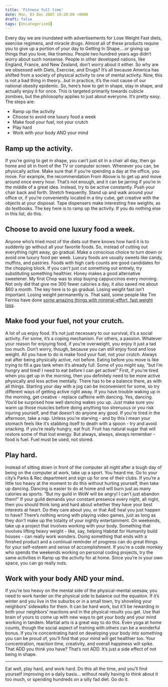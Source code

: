 ```yaml
---
title: 'Fitness full time'
date: Mon, 03 Dec 2007 19:20:00 +0000
draft: false
tags: [Uncategorized]
---
```


Every day we are inundated with advertisements for Lose Weight Fast diets, exercise regimens, and miracle drugs. Almost all of these products require you to give up a portion of your day to Getting In Shape….or giving up things that you love, like tiramisu. People two hundred years ago didn’t worry about such nonsense. People in other developed nations, like England, France, and New Zealand, don’t worry about it either. So why are we obsessed with Diets, Exercise, and Drugs? It’s all because America has shifted from a society of physical activity to one of mental activity. Now, this is not a bad thing in theory…but in practice, it’s the root cause of our national obesity epidemic. So, here’s how to get in shape, stay in shape, and actually enjoy it for once. This is targeted primarily towards cubicle zombies, but the philosophy applies to just about everyone. It’s pretty easy. The steps are:

*   Ramp up the activity
*   Choose to avoid one luxury food a week
*   Make food your fuel, not your crutch
*   Play hard
*   Work with your body AND your mind

Ramp up the activity.
---------------------

If you’re going to get in shape, you can’t just sit in a chair all day, then go home and sit in front of the TV or computer screen. Whenever you can, be physically active. Make sure that if you’re spending a day at the office, you move. For example, the recommendation From Above is to get up and move around once every hour. That’s not enough, and it can be jarring if you’re in the middle of a great idea. Instead, try to be active constantly. Push your chair back and forth. Stretch frequently. Stand up and walk around your office or, if you’re conveniently located in a tiny cube, get creative with the objects at your disposal. Tape dispensers make interesting free weights, as do textbooks. The key here is to ramp up the activity. If you do nothing else in this list, do this.

Choose to avoid one luxury food a week.
---------------------------------------

Anyone who’s tried most of the diets out there knows how hard it is to suddenly go without all your favorite foods. So, instead of cutting out everything right away, go gradual. Make a conscious choice to turn down or avoid one luxury food per week. Luxury foods are usually sweets like candy, muffins, and pastries. Foods with high carb counts are good candidates for the chopping block. If you can’t just cut something out entirely, try substituting something healthier. Honey makes a good alternative sweetener. My first Chop was to stop buying cappuccinos every morning. Not only did that give me 300 fewer calories a day, it also saved me about $60 a month. The key here is to go gradual. Losing weight fast isn’t important. Losing weight permanently is. That said, some people like Tim Ferriss have done [some amazing things with minimal-effort, fast weight loss](http://www.fourhourworkweek.com/blog/2007/04/06/how-to-lose-20-lbs-of-fat-in-30-days-without-doing-any-exercise/).

Make food your fuel, not your crutch.
-------------------------------------

A lot of us enjoy food. It’s not just necessary to our survival, it’s a social activity. For some, it’s a coping mechanism. For others, a passion. Whatever your reason for enjoying food, if you’re overweight, you enjoy it just a tad too much. Don’t worry, though, because you can still enjoy food and lose weight. All you have to do is make food your fuel, not your crutch. Always eat after being physically active, not before. Eating before you move is like trying to fill a gas tank when it’s already full. Some of you might say, “but I’m hungry and tired! I need to eat before I can get active!” First, if you’re tired when you get up in the morning, then you definitely need to be more active physically and less active mentally. There has to be a balance there, as with all things. Starting your day with a jog can be inconvenient for some, so try different ways of getting active right away. If you have trouble waking up in the morning, get creative - replace caffeine with dancing. Yes, dancing. You’d be surprised how well dancing wakes you up. Just make sure you warm up those muscles before doing anything too strenuous or you risk injuring yourself, and that doesn’t do anyone any good. If you’re tired in the afternoon, take a nap. Unless you’re starving - and by this I mean your stomach feels like it’s stabbing itself to death with a spoon - try and avoid snacking. If you’re really hungry, eat fruit. Fruit has natural sugar that will restore some of that lost energy. But always, always, always remember - food is fuel. Fuel must be used, not stored.

Play hard.
----------

Instead of sitting down in front of the computer all night after a tough day of being on the computer at work, take up a sport. You heard me. Go to your city’s Parks & Rec department and sign up for one of their clubs. If you’re a little too heavy at the moment to do this without hurting yourself, then take up dancing. Dancing is easier to do at home and will burn just as many calories as sports. “But my guild in WoW will be angry! I can’t just abandon them!” If your guild demands your constant presence every night, all night, then you should think long and hard about whether they have your best interests at heart. Do they care about you, or that AoE heal you just happen to have? There’s nothing wrong with playing video games, just as long as they don’t make up the totality of your nightly entertainment. On weekends, take up a project that involves working with your body. Something that involves lifting heavy weight - like, say, helping Habitat for Humanity build houses - can really work wonders. Doing something that ends with a finished product and a continual reminder of progress can do great things for your self-esteem and sense of accomplishment. If you’re a code monkey who spends the weekends working on personal coding projects, try the same activities in Ramp up the activity for at home. Since you’re in your own space, you can go really nuts.

Work with your body AND your mind.
----------------------------------

If you’re too heavy on the mental side of the physical-mental seesaw, you need to work harder on the physical side to balance out the equation. If it’s winter and you live in the suburbs or in a small town, try shoveling your neighbors’ sidewalks for them. It can be hard work, but it’ll be rewarding in both your neighbors’ reactions and in the physical results you get. Use that brain of yours to come up with new ways to get your body and your mind working in tandem. Martial arts is a great way to do this. Even yoga at home counts, though the social aspect of training with others can be a wonderful bonus. If you’re concentrating hard on developing your body into something you can be proud of, you’ll find that your mind will get healthier too. Your concentration, reaction time, creativity, and overall happiness will spike. That ADD you think you have? That’s not ADD. It’s just a side effect of not being in shape.

* * *

Eat well, play hard, and work hard. Do this all the time, and you’ll find yourself improving on a daily basis… without really having to think about it too much, or spending hundreds on a silly fad diet. Go do it.